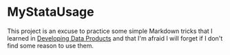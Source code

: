 MyStataUsage
============

This project is an excuse to practice some simple Markdown tricks that I learned in [Developing Data Products](https://class.coursera.org/devdataprod-003) and that I'm afraid I will forget if I don't find some reason to use them.
